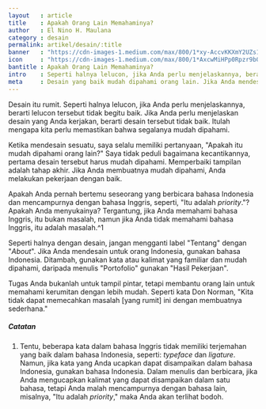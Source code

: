 ```yaml
---
layout   : article
title    : Apakah Orang Lain Memahaminya?
author   : El Nino H. Maulana
category : desain
permalink: artikel/desain/:title
banner   : "https://cdn-images-1.medium.com/max/800/1*xy-AccvKKXmY2UZs1vKAuA.png"
icon     : "https://cdn-images-1.medium.com/max/800/1*AxcwMiHPp0Rpzr9b05WeIw.png"
bantitle : Apakah Orang Lain Memahaminya?
intro    : Seperti halnya lelucon, jika Anda perlu menjelaskannya, berarti lelucon tersebut tidak begitu baik. Jika Anda perlu menjelaskan desain yang Anda kerjakan, berarti desain tersebut tidak baik.
meta     : Desain yang baik mudah dipahami orang lain. Jika Anda mendesain sesuatu yang mudah dipahami, Anda melakukan pekerjaan dengan baik.
---
```


Desain itu rumit. Seperti halnya lelucon, jika Anda perlu menjelaskannya, berarti lelucon tersebut tidak begitu baik. Jika Anda perlu menjelaskan desain yang Anda kerjakan, berarti desain tersebut tidak baik. Itulah mengapa kita perlu memastikan bahwa segalanya mudah dipahami.

Ketika mendesain sesuatu, saya selalu memiliki pertanyaan, "Apakah itu mudah dipahami orang lain?" Saya tidak peduli bagaimana kecantikannya, pertama desain tersebut harus mudah dipahami. Memperbaiki tampilan adalah tahap akhir. Jika Anda membuatnya mudah dipahami, Anda melakukan pekerjaan dengan baik.

Apakah Anda pernah bertemu seseorang yang berbicara bahasa Indonesia dan mencampurnya dengan bahasa Inggris, seperti, "Itu adalah *priority*."? Apakah Anda menyukainya? Tergantung, jika Anda memahami bahasa Inggris, itu bukan masalah, namun jika Anda tidak memahami bahasa Inggris, itu adalah masalah.^1

Seperti halnya dengan desain, jangan mengganti label "Tentang" dengan "*About*". Jika Anda mendesain untuk orang Indonesia, gunakan bahasa Indonesia. Ditambah, gunakan kata atau kalimat yang familiar dan mudah dipahami, daripada menulis "Portofolio" gunakan "Hasil Pekerjaan".

Tugas Anda bukanlah untuk tampil pintar, tetapi membantu orang lain untuk memahami kerumitan dengan lebih mudah. Seperti kata Don Norman, "Kita tidak dapat memecahkan masalah [yang rumit] ini dengan membuatnya sederhana."

##### Catatan

1. Tentu, beberapa kata dalam bahasa Inggris tidak memiliki terjemahan yang baik dalam bahasa Indonesia, seperti: *typeface* dan *ligature*. Namun, jika kata yang Anda ucapkan dapat disampaikan dalam bahasa Indonesia, gunakan bahasa Indonesia. Dalam menulis dan berbicara, jika Anda mengucapkan kalimat yang dapat disampaikan dalam satu bahasa, tetapi Anda malah mencampurnya dengan bahasa lain, misalnya, "Itu adalah *priority*," maka Anda akan terlihat bodoh.
